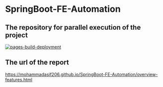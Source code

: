 # SpringBoot-FE-Automation
## The repository for parallel execution of the project
[![pages-build-deployment](https://github.com/MohammadAsif206/SpringBoot-FE-Automation/actions/workflows/pages/pages-build-deployment/badge.svg)](https://github.com/MohammadAsif206/SpringBoot-FE-Automation/actions/workflows/pages/pages-build-deployment)
 
## The url of the report
https://mohammadasif206.github.io/SpringBoot-FE-Automation/overview-features.html

